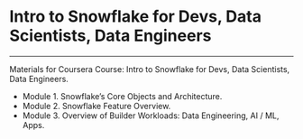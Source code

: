 # Intro to Snowflake for Devs, Data Scientists, Data Engineers

---

Materials for Coursera Course: Intro to Snowflake for Devs, Data Scientists, Data Engineers.

- Module 1. Snowflake’s Core Objects and Architecture.
- Module 2. Snowflake Feature Overview.
- Module 3. Overview of Builder Workloads: Data Engineering, AI / ML, Apps.

